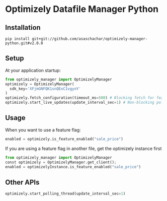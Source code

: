 # Optimizely Datafile Manager Python
                                                                        
## Installation
```
pip install git+git://github.com/asaschachar/optimizely-manager-python.git#v2.0.0
```
 
## Setup 
At your application startup:
```python
from optimizely_manager import OptimizelyManager
optimizely = OptimizelyManager(
  sdk_key='XFjmGNFQK1snQExC1vgynY'
)
optimizely.fetch_configuration(timeout_ms=500) # Blocking fetch for feature configuration
optimizely.start_live_updates(update_interval_sec=1) # Non-blocking polling thread for feature configuration
```

## Usage
When you want to use a feature flag:
```python
enabled = optimizely.is_feature_enabled("sale_price")
```                                                                     
                                                                        
If you are using a feature flag in another file, get the optimizely instance first                                                                        
```python
from optimizely_manager import OptimizelyManager
const optimizely = OptimizelyManager.get_client();
enabled = optimizelyInstance.is_feature_enabled("sale_price")
```

## Other APIs
```python
optimizely.start_polling_thread(update_interval_sec=1)
```
